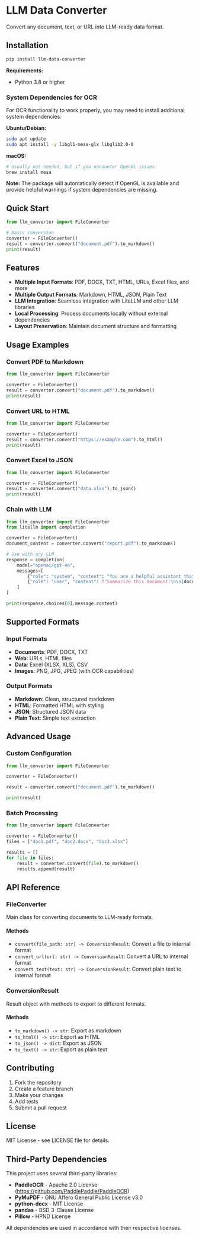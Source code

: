 # LLM Data Converter

Convert any document, text, or URL into LLM-ready data format.

## Installation

```bash
pip install llm-data-converter
```

**Requirements:**
- Python 3.8 or higher

### System Dependencies for OCR

For OCR functionality to work properly, you may need to install additional system dependencies:

**Ubuntu/Debian:**
```bash
sudo apt update
sudo apt install -y libgl1-mesa-glx libglib2.0-0
```

**macOS:**
```bash
# Usually not needed, but if you encounter OpenGL issues:
brew install mesa
```

**Note:** The package will automatically detect if OpenGL is available and provide helpful warnings if system dependencies are missing.

## Quick Start

```python
from llm_converter import FileConverter

# Basic conversion
converter = FileConverter()
result = converter.convert("document.pdf").to_markdown()
print(result)
```

## Features

- **Multiple Input Formats**: PDF, DOCX, TXT, HTML, URLs, Excel files, and more
- **Multiple Output Formats**: Markdown, HTML, JSON, Plain Text
- **LLM Integration**: Seamless integration with LiteLLM and other LLM libraries
- **Local Processing**: Process documents locally without external dependencies
- **Layout Preservation**: Maintain document structure and formatting

## Usage Examples

### Convert PDF to Markdown

```python
from llm_converter import FileConverter

converter = FileConverter()
result = converter.convert("document.pdf").to_markdown()
print(result)
```

### Convert URL to HTML

```python
from llm_converter import FileConverter

converter = FileConverter()
result = converter.convert("https://example.com").to_html()
print(result)
```

### Convert Excel to JSON

```python
from llm_converter import FileConverter

converter = FileConverter()
result = converter.convert("data.xlsx").to_json()
print(result)
```

### Chain with LLM

```python
from llm_converter import FileConverter
from litellm import completion

converter = FileConverter()
document_content = converter.convert("report.pdf").to_markdown()

# Use with any LLM
response = completion(
    model="openai/gpt-4o",
    messages=[
        {"role": "system", "content": "You are a helpful assistant that analyzes documents."},
        {"role": "user", "content": f"Summarize this document:\n\n{document_content}"}
    ]
)

print(response.choices[0].message.content)
```

## Supported Formats

### Input Formats
- **Documents**: PDF, DOCX, TXT
- **Web**: URLs, HTML files
- **Data**: Excel (XLSX, XLS), CSV
- **Images**: PNG, JPG, JPEG (with OCR capabilities)

### Output Formats
- **Markdown**: Clean, structured markdown
- **HTML**: Formatted HTML with styling
- **JSON**: Structured JSON data
- **Plain Text**: Simple text extraction

## Advanced Usage

### Custom Configuration

```python
from llm_converter import FileConverter

converter = FileConverter()

result = converter.convert("document.pdf").to_markdown()

print(result)
```

### Batch Processing

```python
from llm_converter import FileConverter

converter = FileConverter()
files = ["doc1.pdf", "doc2.docx", "doc3.xlsx"]

results = []
for file in files:
    result = converter.convert(file).to_markdown()
    results.append(result)
```

## API Reference

### FileConverter

Main class for converting documents to LLM-ready formats.

#### Methods

- `convert(file_path: str) -> ConversionResult`: Convert a file to internal format
- `convert_url(url: str) -> ConversionResult`: Convert a URL to internal format
- `convert_text(text: str) -> ConversionResult`: Convert plain text to internal format

### ConversionResult

Result object with methods to export to different formats.

#### Methods

- `to_markdown() -> str`: Export as markdown
- `to_html() -> str`: Export as HTML
- `to_json() -> dict`: Export as JSON
- `to_text() -> str`: Export as plain text

## Contributing

1. Fork the repository
2. Create a feature branch
3. Make your changes
4. Add tests
5. Submit a pull request

## License

MIT License - see LICENSE file for details.

## Third-Party Dependencies

This project uses several third-party libraries:

- **PaddleOCR** - Apache 2.0 License (https://github.com/PaddlePaddle/PaddleOCR)
- **PyMuPDF** - GNU Affero General Public License v3.0
- **python-docx** - MIT License
- **pandas** - BSD 3-Clause License
- **Pillow** - HPND License

All dependencies are used in accordance with their respective licenses. 